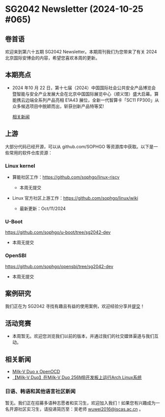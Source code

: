 # SG2042 Newsletter (2024-10-25 #065)

## 卷首语

欢迎来到第六十五期 SG2042 Newsletter。本期周刊我们为您带来了有关 2024 北京国际安博会的内容，希望您喜欢本周的更新。

## 本期亮点

+ 2024 年10 月 22 日，第十七届（2024）中国国际社会公共安全产品博览会暨智能与安全产业发展大会在北京中国国际展览中心（顺义馆）盛大启幕。算能携云边端全系列产品亮相 E1A43 展位，全新一代智算卡「SC11 FP300」从众多候选项目中脱颖而出，斩获创新产品特等奖!

  [相关新闻](https://mp.weixin.qq.com/s/EVc-Dl3nCWq12pHYwWkwCQ)

## 上游

大部分代码已经开源，可以从 github.com/SOPHGO 等资源库中获取。以下是一些常用的软件仓库资源：

### Linux kernel

+ 算能社区工作：https://github.com/sophgo/linux-riscv

  +  本周无提交

+ Linux 官方社区上游工作：https://github.com/sophgo/linux/wiki

  + 最新更新：Oct/11/2024


### U-Boot

https://github.com/sophgo/u-boot/tree/sg2042-dev

+ 本周无提交

### OpenSBI

https://github.com/sophgo/opensbi/tree/sg2042-dev 

+ 本周无提交

## 案例研究

我们正在为 SG2042 寻找有趣且有益的使用案例，欢迎经验分享并[提交](https://github.com/sophgocommunity/SG2042-Newsletter/pulls)！

## 活动竞赛

- 本周暂无。欢迎您浏览我们以前的版本，并通过我们的社交媒体渠道与我们互动。

## 相关新闻

+ [Milk-V Duo x OpenOCD][news-1]
+ [【Milk-V Duo】在Milk-V Duo 256MB开发板上运行Arch Linux系统][news-2]

[news-1]:https://x.com/myon___/status/1845876159030137152
[news-2]:https://www.bilibili.com/video/BV1j8yyYTEp2

### 日语、韩语和其他语言社区新闻

暂无。我们正在招募多语种志愿者和实习生，欢迎加入我们！如果您有兴趣成为一名开源社区实习生，请投递简历至：吴老师 [wuwei2016@iscas.ac.cn](mailto:wuwei2016@iscas.ac.cn) 。